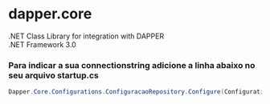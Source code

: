 # dapper.core
.NET Class Library for integration with DAPPER <br />
.NET Framework 3.0

### Para indicar a sua connectionstring adicione a linha abaixo no seu arquivo startup.cs
```c# 
Dapper.Core.Configurations.ConfiguracaoRepository.Configure(Configuration.GetConnectionString("connectionstring_name"));
```
